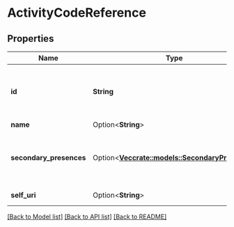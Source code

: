 # ActivityCodeReference

## Properties

Name | Type | Description | Notes
------------ | ------------- | ------------- | -------------
**id** | **String** | The globally unique identifier for the object. | 
**name** | Option<**String**> |  | [optional]
**secondary_presences** | Option<[**Vec<crate::models::SecondaryPresence>**](SecondaryPresence.md)> | The secondary presences of this activity code. | [optional]
**self_uri** | Option<**String**> | The URI for this object | [optional][readonly]

[[Back to Model list]](../README.md#documentation-for-models) [[Back to API list]](../README.md#documentation-for-api-endpoints) [[Back to README]](../README.md)


